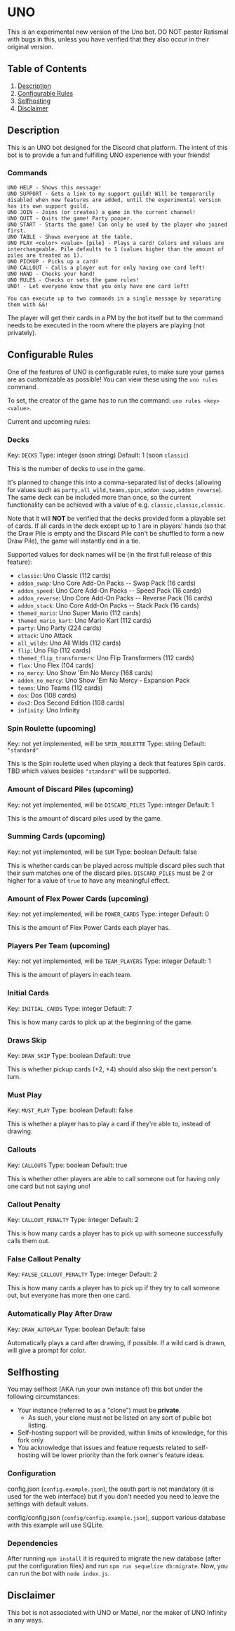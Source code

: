 # UNO

This is an experimental new version of the Uno bot. DO NOT pester Ratismal with bugs in this, unless you have verified that they also occur in their original version.

## Table of Contents

1. [Description](#description)
2. [Configurable Rules](#configurable-rules)
3. [Selfhosting](#selfhosting)
4. [Disclaimer](#disclaimer)

## Description

This is an UNO bot designed for the Discord chat platform. The intent of this bot is to provide a fun and fulfilling UNO experience with your friends!

### Commands

```
UNO HELP - Shows this message!
UNO SUPPORT - Gets a link to my support guild! Will be temporarily disabled when new features are added, until the experimental version has its own support guild.
UNO JOIN - Joins (or creates) a game in the current channel!
UNO QUIT - Quits the game! Party pooper.
UNO START - Starts the game! Can only be used by the player who joined first.
UNO TABLE - Shows everyone at the table.
UNO PLAY <color> <value> [pile] - Plays a card! Colors and values are interchangeable. Pile defaults to 1 (values higher than the amount of piles are treated as 1).
UNO PICKUP - Picks up a card!
UNO CALLOUT - Calls a player out for only having one card left!
UNO HAND - Checks your hand!
UNO RULES - Checks or sets the game rules!
UNO! - Let everyone know that you only have one card left!

You can execute up to two commands in a single message by separating them with &&!
```

The player will get their cards in a PM by the bot itself but to the command needs to be executed in the room where the players are playing (not privately).

## Configurable Rules

One of the features of UNO is configurable rules, to make sure your games are as customizable as possible! You can view these using the `uno rules` command.

To set, the creator of the game has to run the command: `uno rules <key> <value>`.

Current and upcoming rules:

### Decks

Key: `DECKS`
Type: integer (soon string)
Default: 1 (soon `classic`)

This is the number of decks to use in the game.

It's planned to change this into a comma-separated list of decks (allowing for values such as `party,all_wild,teams,spin,addon_swap,addon_reverse`). The same deck can be included more than once, so the current functionality can be achieved with a value of e.g. `classic,classic,classic`.

Note that it will **NOT** be verified that the decks provided form a playable set of cards. If all cards in the deck except up to 1 are in players' hands (so that the Draw Pile is empty and the Discard Pile can't be shuffled to form a new Draw Pile), the game will instantly end in a tie.

Supported values for deck names will be (in the first full release of this feature):
- `classic`: Uno Classic (112 cards)
- `addon_swap`: Uno Core Add-On Packs -- Swap Pack (16 cards)
- `addon_speed`: Uno Core Add-On Packs -- Speed Pack (16 cards)
- `addon_reverse`: Uno Core Add-On Packs -- Reverse Pack (16 cards)
- `addon_stack`: Uno Core Add-On Packs -- Stack Pack (16 cards)
- `themed_mario`: Uno Super Mario (112 cards)
- `themed_mario_kart`: Uno Mario Kart (112 cards)
- `party`: Uno Party (224 cards)
- `attack`: Uno Attack
- `all_wilds`: Uno All Wilds (112 cards)
- `flip`: Uno Flip (112 cards)
- `themed_flip_transformers`: Uno Flip Transformers (112 cards)
- `flex`: Uno Flex (104 cards)
- `no_mercy`: Uno Show 'Em No Mercy (168 cards)
- `addon_no_mercy`: Uno Show 'Em No Mercy - Expansion Pack
- `teams`: Uno Teams (112 cards)
- `dos`: Dos (108 cards)
- `dos2`: Dos Second Edition (108 cards)
- `infinity`: Uno Infinity

### Spin Roulette (upcoming)

Key: not yet implemented, will be `SPIN_ROULETTE`
Type: string
Default: `"standard"`

This is the Spin roulette used when playing a deck that features Spin cards. TBD which values besides `"standard"` will be supported.

### Amount of Discard Piles (upcoming)

Key: not yet implemented, will be `DISCARD_PILES`
Type: integer
Default: 1

This is the amount of discard piles used by the game.

### Summing Cards (upcoming)

Key: not yet implemented, will be `SUM`
Type: boolean
Default: false

This is whether cards can be played across multiple discard piles such that their sum matches one of the discard piles. `DISCARD_PILES` must be 2 or higher for a value of `true` to have any meaningful effect.

### Amount of Flex Power Cards (upcoming)

Key: not yet implemented, will be `POWER_CARDS`
Type: integer
Default: 0

This is the amount of Flex Power Cards each player has.

### Players Per Team (upcoming)

Key: not yet implemented, will be `TEAM_PLAYERS`
Type: integer
Default: 1

This is the amount of players in each team.

### Initial Cards

Key: `INITIAL_CARDS`
Type: integer
Default: 7

This is how many cards to pick up at the beginning of the game.

### Draws Skip

Key: `DRAW_SKIP`
Type: boolean
Default: true

This is whether pickup cards (+2, +4) should also skip the next person's turn.

### Must Play

Key: `MUST_PLAY`
Type: boolean
Default: false

This is whether a player has to play a card if they're able to, instead of drawing.

### Callouts

Key: `CALLOUTS`
Type: boolean
Default: true

This is whether other players are able to call someone out for having only one card but not saying uno!

### Callout Penalty

Key: `CALLOUT_PENALTY`
Type: integer
Default: 2

This is how many cards a player has to pick up with someone successfully calls them out.

### False Callout Penalty

Key: `FALSE_CALLOUT_PENALTY`
Type: integer
Default: 2

This is how many cards a player has to pick up if they try to call someone out, but everyone has more then one card.

### Automatically Play After Draw

Key: `DRAW_AUTOPLAY`
Type: boolean
Default: false

Automatically plays a card after drawing, if possible. If a wild card is drawn, will give a prompt for color.

## Selfhosting

You may selfhost (AKA run your own instance of) this bot under the following circumstances:
- Your instance (referred to as a "clone") must be **private**.
    - As such, your clone must not be listed on any sort of public bot listing.
- Self-hosting support will be provided, within limits of knowledge, for this fork only.
- You acknowledge that issues and feature requests related to self-hosting will be lower priority than the fork owner's feature ideas.

### Configuration

config.json (`config.example.json`), the oauth part is not mandatory (it is used for the web interface) but if you don't needed you need to leave the settings with default values.

config/config.json (`config/config.example.json`), support various database with this example will use SQLite.

### Dependencies

After running `npm install` it is required to migrate the new database (after put the configuration files) and run `npm run sequelize db:migrate`.
Now, you can run the bot with `node index.js`.

## Disclaimer

This bot is not associated with UNO or Mattel, nor the maker of UNO Infinity in any ways.
